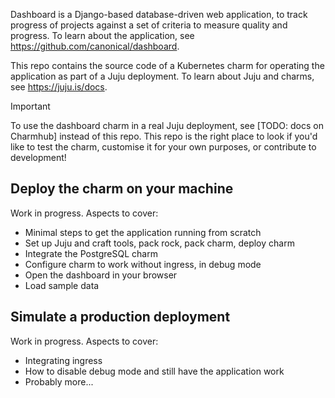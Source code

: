 Dashboard is a Django-based database-driven web application, to track progress of projects against a set of criteria to measure quality and progress.
To learn about the application, see https://github.com/canonical/dashboard.

This repo contains the source code of a Kubernetes charm for operating the application as part of a Juju deployment.
To learn about Juju and charms, see https://juju.is/docs.

> [!IMPORTANT]  
> To use the dashboard charm in a real Juju deployment, see [TODO: docs on Charmhub] instead of this repo.
> This repo is the right place to look if you'd like to test the charm, customise it for your own purposes, or contribute to development!


## Deploy the charm on your machine

Work in progress. Aspects to cover:
- Minimal steps to get the application running from scratch
- Set up Juju and craft tools, pack rock, pack charm, deploy charm
- Integrate the PostgreSQL charm
- Configure charm to work without ingress, in debug mode
- Open the dashboard in your browser
- Load sample data


## Simulate a production deployment

Work in progress. Aspects to cover:
- Integrating ingress
- How to disable debug mode and still have the application work
- Probably more...
